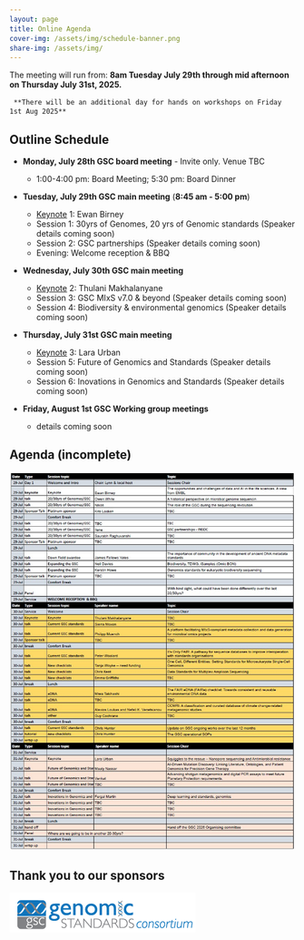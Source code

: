 ```yaml
---
layout: page
title: Online Agenda
cover-img: /assets/img/schedule-banner.png
share-img: /assets/img/
---
```


The meeting will run from: 
     **8am Tuesday July 29th through mid afternoon on Thursday July 31st, 2025.**

     **There will be an additional day for hands on workshops on Friday 1st Aug 2025**

## Outline Schedule 

* **Monday, July 28th GSC board meeting** - Invite only. Venue TBC
    * 1:00-4:00 pm: Board Meeting; 5:30 pm: Board Dinner

* **Tuesday, July 29th GSC main meeting** (**8:45 am - 5:00 pm**) 
  * [Keynote](https://genomicsstandardsconsortium.github.io/GSC25-Cambridge/pages/keynotes/) 1: Ewan Birney
  * Session 1: 30yrs of Genomes, 20 yrs of Genomic standards (Speaker details coming soon)
  * Session 2: GSC partnerships (Speaker details coming soon)
  * Evening: Welcome reception & BBQ
  
* **Wednesday, July 30th GSC main meeting** 
  * [Keynote](https://genomicsstandardsconsortium.github.io/GSC25-Cambridge/pages/keynotes/) 2: Thulani Makhalanyane
  * Session 3: GSC MIxS v7.0 & beyond (Speaker details coming soon)
  * Session 4: Biodiversity & environmental genomics (Speaker details coming soon)

* **Thursday, July 31st GSC main meeting**
  * [Keynote](https://genomicsstandardsconsortium.github.io/GSC25-Cambridge/pages/keynotes/) 3: Lara Urban
  * Session 5: Future of Genomics and Standards (Speaker details coming soon)
  * Session 6: Inovations in Genomics and Standards (Speaker details coming soon)

* **Friday, August 1st GSC Working group meetings**
  * details coming soon  

## Agenda (incomplete)

[ ![current-agenda](pages\images\current_agenda-3apr2025.jpg) ](assets\GSC25_current_agenda-3Apr2025.pdf)


## Thank you to our sponsors



[ ![GenSC](../assets/img/gsc_logo_sml.png) ](https://www.gensc.org/)
